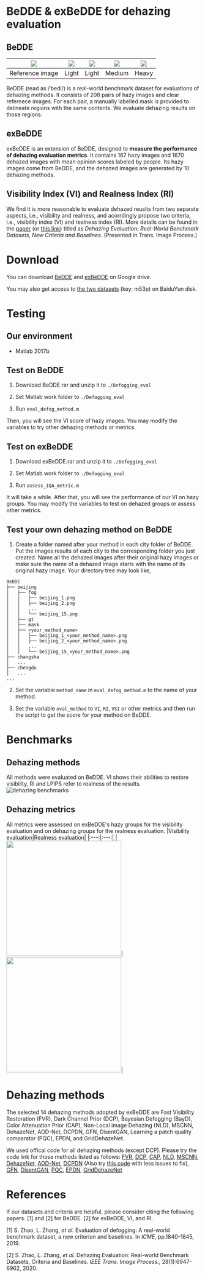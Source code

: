 # BeDDE & exBeDDE for dehazing evaluation
## BeDDE
|<img src="https://github.com/xiaofeng94/BeDDE-for-defogging/blob/master/Defogging_eval/figures/chengdu_clear_rs.jpg"  width=""/>|<img src="https://github.com/xiaofeng94/BeDDE-for-defogging/blob/master/Defogging_eval/figures/chengdu_3_rs.jpg" width=""/>|<img src="https://github.com/xiaofeng94/BeDDE-for-defogging/blob/master/Defogging_eval/figures/chengdu_2_rs.jpg" width=""/>|<img src="https://github.com/xiaofeng94/BeDDE-for-defogging/blob/master/Defogging_eval/figures/chengdu_6_rs.jpg" width=""/>|<img src="https://github.com/xiaofeng94/BeDDE-for-defogging/blob/master/Defogging_eval/figures/chengdu_21_rs.jpg" width=""/>|
|:---:|:---:|:---:|:---:|:---:|
|Reference image|Light|Light|Medium|Heavy|

BeDDE (read as /ˈbedi/) is a real-world benchmark dataset for evaluations of dehazing methods.
It consists of 208 pairs of hazy images and clear refernece images. 
For each pair, a manually labelled mask is provided to delineate regions with the same contents.
We evaluate dehazing results on those regions.

## exBeDDE
exBeDDE is an extension of BeDDE, designed to **measure the performance of dehazing evaluation metrics**. It contains 167 hazy images and 1670 dehazed images with mean opinion scores labeled by people. Its hazy images come from BeDDE, and the dehazed images are generated by 10 dehazing methods.

## Visibility Index (VI) and Realness Index (RI)
We find it is more reasonable to evaluate dehazed reuslts from two separate aspects, i.e., visibility and realness, and acorrdingly propose two criteria, i.e., visibility index (VI) and realness index (RI). More details can be found in the [paper](https://ieeexplore.ieee.org/document/9099036) (or [this link](https://sse.tongji.edu.cn/linzhang/files/TIP-BeDDE.pdf)) titled as _Dehazing Evaluation: Real-World Benchmark Datasets, New Criteria and Baselines_. (Presented in Trans. Image Process.)

# Download
You can download [BeDDE](https://drive.google.com/file/d/12p-MY2ZygT5Tl8q0oFxDIUg9B5Jn042-/view?usp=sharing) and [exBeDDE](https://drive.google.com/file/d/1swAyQS-j9QNTvLwsCJgbFXnjscB86CeL/view?usp=sharing) on Google drive.

You may also get access to [the two datasets](https://pan.baidu.com/s/1lUVtdhyrvFBwl8tmwxqUXg) (key: m53p) on BaiduYun disk.

# Testing
## Our environment
- Matlab 2017b

## Test on BeDDE
1. Download BeDDE.rar and unzip it to `./Defogging_eval`

2. Set Matlab work folder to `./Defogging_eval`

3. Run `eval_defog_method.m`

Then, you will see the VI score of hazy images. You may modify the variables to try other dehazing methods or metrics.

## Test on exBeDDE
1. Download exBeDDE.rar and unzip it to `./Defogging_eval`

2. Set Matlab work folder to `./Defogging_eval`

3. Run `assess_IQA_metric.m`

It will take a while. After that, you will see the performance of our VI on hazy groups. You may modify the variables to test on dehazed groups or assess other metrics.

## Test your own dehazing method on BeDDE
1. Create a folder named after your method in each city folder of BeDDE. Put the images results of each city to the corresponding folder you just created. Name all the dehazed images after their original hazy images or make sure the name of a dehazed image starts with the name of its original hazy image. Your directory tree may look like, 
```
BeDDE
├── beijing
│   ├── fog
│   │   ├── beijing_1.png
│   │   ├── beijing_2.png
│   │   ...
│   │   └── beijing_15.png
│   ├── gt
│   ├── mask
│   ├── <your_method_name>
│   │   ├── beijing_1_<your_method_name>.png
│   │   ├── beijing_2_<your_method_name>.png
│   │   ...
│   │   └── beijing_15_<your_method_name>.png
├── changsha
│   ...
├── chengdu
│   ...
...
```

2. Set the variable `method_name` in `eval_defog_method.m` to the name of your method.

3. Set the variable `eval_method` to `VI`, `RI`, `VSI` or other metrics and then run the script to get the score for your method on BeDDE.

# Benchmarks
## Dehazing methods
All methods were evaluated on BeDDE. VI shows their abilities to restore visibility, RI and LPIPS refer to realness of the results.
![dehazing benchmarks](https://github.com/xiaofeng94/BeDDE-for-defogging/blob/master/Defogging_eval/figures/dehazing_bm.jpg)

## Dehazing metrics
All metrics were assessed on exBeDDE's hazy groups for the visibility evaluation and on dehazing groups for the realness evaluation.
|Visibility evaluation|Realness evaluation|
|:---:|:---:|
|<img src="https://github.com/xiaofeng94/BeDDE-for-defogging/blob/master/Defogging_eval/figures/metric_bm_vi.jpg" width="300"/>|<img src="https://github.com/xiaofeng94/BeDDE-for-defogging/blob/master/Defogging_eval/figures/metric_bm_ri.jpg" width="300"/>|

# Dehazing methods
The selected 14 dehazing methods adopted by exBeDDE are 
Fast Visibility Restoration (FVR), 
Dark Channel Prior (DCP), 
Bayesian Defogging (BayD), 
Color Attenuation Prior (CAP), 
Non-Local image Dehazing (NLD), 
MSCNN, 
DehazeNet, 
AOD-Net, 
DCPDN, 
GFN, 
DisentGAN,
Learning a patch quality comparator  (PQC), 
EPDN,
and GridDehazeNet.

We used offical code for all dehazing methods (except DCP). Please try the code link for those methods listed as follows: [FVR](http://perso.lcpc.fr/tarel.jean-philippe/visibility/visibresto2.zip), [DCP](https://github.com/sjtrny/Dark-Channel-Haze-Removal), <!--[BayD](https://www.cs.drexel.edu/~kon/codeanddata/defog/),--> [CAP](https://github.com/JiamingMai/Color-Attenuation-Prior-Dehazing), [NLD](https://github.com/danaberman/non-local-dehazing), [MSCNN](https://github.com/rwenqi/Multi-scale-CNN-Dehazing), [DehazeNet](https://github.com/caibolun/DehazeNet), [AOD-Net](https://github.com/Boyiliee/AOD-Net), [DCPDN](https://github.com/hezhangsprinter/DCPDN) (Also try [this code](https://github.com/xiaofeng94/BeDDE-for-defogging/tree/master/DCPDN) with less issues to fix), [GFN](https://github.com/rwenqi/GFN-dehazing), [DisentGAN](https://github.com/xyang35/Disentangled-GAN), [PQC](https://github.com/san-santra/dehaze_t_comparator), [EPDN](https://github.com/ErinChen1/EPDN), [GridDehazeNet](https://github.com/proteus1991/GridDehazeNet)

<!--Code of those methods used in our experiments is available upon email requests. If one is frequently required, we will release it here as well. Current released methods: [DCPDN](https://github.com/xiaofeng94/BeDDE-for-defogging/tree/master/DCPDN)-->

# References
If our datasets and criteria are helpful, please consider citing the following papers. [1] and [2] for BeDDE. [2] for exBeDDE, VI, and RI.

[1] S. Zhao, L. Zhang, _et al._ Evaluation of defogging: A real-world benchmark dataset, a new criterion and baselines. In _ICME_, pp.1840-1845, 2019.

[2] S. Zhao, L. Zhang, _et al._ Dehazing Evaluation: Real-world Benchmark Datasets, Criteria and Baselines. _IEEE Trans. Image Process._, 28(1):6947-6962, 2020.
